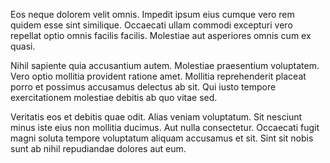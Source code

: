 Eos neque dolorem velit omnis. Impedit ipsum eius cumque vero rem quidem esse sint similique. Occaecati ullam commodi excepturi vero repellat optio omnis facilis facilis. Molestiae aut asperiores omnis cum ex quasi.
 Nihil sapiente quia accusantium autem. Molestiae praesentium voluptatem. Vero optio mollitia provident ratione amet. Mollitia reprehenderit placeat porro et possimus accusamus delectus ab sit. Qui iusto tempore exercitationem molestiae debitis ab quo vitae sed.
 Veritatis eos et debitis quae odit. Alias veniam voluptatum. Sit nesciunt minus iste eius non mollitia ducimus. Aut nulla consectetur. Occaecati fugit magni soluta tempore voluptatum aliquam accusamus et sit. Sint sit nobis sunt ab nihil repudiandae dolores aut eum.